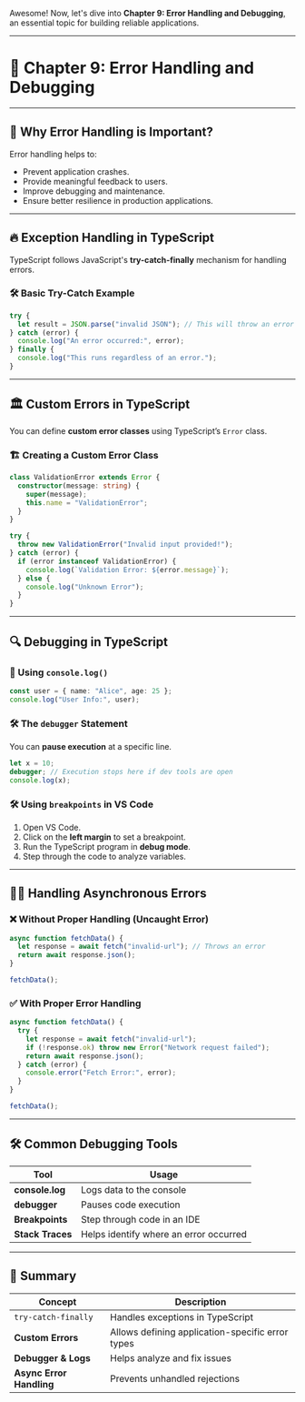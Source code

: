 Awesome! Now, let's dive into **Chapter 9: Error Handling and Debugging**, an essential topic for building reliable applications.

---

# 📘 Chapter 9: Error Handling and Debugging

---

## 🔹 Why Error Handling is Important?

Error handling helps to:

- Prevent application crashes.
- Provide meaningful feedback to users.
- Improve debugging and maintenance.
- Ensure better resilience in production applications.

---

## 🔥 Exception Handling in TypeScript

TypeScript follows JavaScript's **try-catch-finally** mechanism for handling errors.

### 🛠 Basic Try-Catch Example

```ts
try {
  let result = JSON.parse("invalid JSON"); // This will throw an error
} catch (error) {
  console.log("An error occurred:", error);
} finally {
  console.log("This runs regardless of an error.");
}
```

---

## 🏛️ Custom Errors in TypeScript

You can define **custom error classes** using TypeScript’s `Error` class.

### 🏗️ Creating a Custom Error Class

```ts
class ValidationError extends Error {
  constructor(message: string) {
    super(message);
    this.name = "ValidationError";
  }
}

try {
  throw new ValidationError("Invalid input provided!");
} catch (error) {
  if (error instanceof ValidationError) {
    console.log(`Validation Error: ${error.message}`);
  } else {
    console.log("Unknown Error");
  }
}
```

---

## 🔍 Debugging in TypeScript

### 🔧 Using `console.log()`

```ts
const user = { name: "Alice", age: 25 };
console.log("User Info:", user);
```

### 🛠 The `debugger` Statement

You can **pause execution** at a specific line.

```ts
let x = 10;
debugger; // Execution stops here if dev tools are open
console.log(x);
```

### 🛠 Using `breakpoints` in VS Code

1. Open VS Code.
2. Click on the **left margin** to set a breakpoint.
3. Run the TypeScript program in **debug mode**.
4. Step through the code to analyze variables.

---

## 🧑‍💻 Handling Asynchronous Errors

### ❌ Without Proper Handling (Uncaught Error)

```ts
async function fetchData() {
  let response = await fetch("invalid-url"); // Throws an error
  return await response.json();
}

fetchData();
```

### ✅ With Proper Error Handling

```ts
async function fetchData() {
  try {
    let response = await fetch("invalid-url");
    if (!response.ok) throw new Error("Network request failed");
    return await response.json();
  } catch (error) {
    console.error("Fetch Error:", error);
  }
}

fetchData();
```

---

## 🛠 Common Debugging Tools

| Tool             | Usage                                  |
| ---------------- | -------------------------------------- |
| **console.log**  | Logs data to the console               |
| **debugger**     | Pauses code execution                  |
| **Breakpoints**  | Step through code in an IDE            |
| **Stack Traces** | Helps identify where an error occurred |

---

## 🧠 Summary

| Concept                  | Description                                      |
| ------------------------ | ------------------------------------------------ |
| `try-catch-finally`      | Handles exceptions in TypeScript                 |
| **Custom Errors**        | Allows defining application-specific error types |
| **Debugger & Logs**      | Helps analyze and fix issues                     |
| **Async Error Handling** | Prevents unhandled rejections                    |
